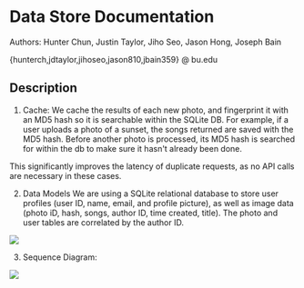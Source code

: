 # Data Store Documentation

Authors: Hunter Chun, Justin Taylor, Jiho Seo, Jason Hong, Joseph Bain

{hunterch,jdtaylor,jihoseo,jason810,jbain359} @ bu.edu

## Description
1. Cache: We cache the results of each new photo, and fingerprint it with an MD5 hash so it is searchable within the SQLite DB. For example, if a user uploads a photo of a sunset, the songs returned are saved with the MD5 hash. Before another photo is processed, its MD5 hash is searched for within the db to make sure it hasn't already been done.

This significantly improves the latency of duplicate requests, as no API calls are necessary in these cases.

2. Data Models
We are using a SQLite relational database to store user profiles (user ID, name, email, and profile picture), as well as image data (photo iD, hash, songs, author ID, time created, title). The photo and user tables are correlated by the author ID.

![](https://github.com/jihoseo852/CS411-Team3/tree/master/docs/notes/erd.png)

3. Sequence Diagram: 

![](https://github.com/jihoseo852/CS411-Team3/tree/master/docs/notes/seqdiagram.png)
